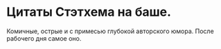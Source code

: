 # Цитаты Стэтхема на баше.
Комичные, острые и с примесью глубокой авторского юмора.
После рабочего дня самое оно.
